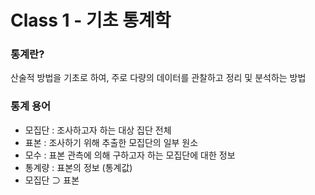 # Class 1 - 기초 통계학

### 통계란?

산술적 방법을 기초로 하여, 주로 다량의 데이터를 관찰하고 정리 및 분석하는 방법

### 통계 용어

- 모집단 : 조사하고자 하는 대상 집단 전체
- 표본 : 조사하기 위해 추출한 모집단의 일부 원소
- 모수 : 표본 관측에 의해 구하고자 하는 모집단에 대한 정보
- 통계량 : 표본의 정보 (통계값)
- 모집단 ⊃ 표본
